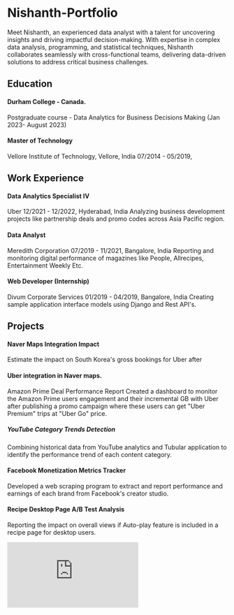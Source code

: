 # Nishanth-Portfolio
Meet Nishanth, an experienced data analyst with a talent for uncovering insights and driving impactful decision-making. With expertise in complex data analysis, programming, and statistical techniques, Nishanth collaborates seamlessly with cross-functional teams, delivering data-driven solutions to address critical business challenges.
## Education
#### Durham College - Canada.
Postgraduate course - Data Analytics for Business Decisions Making (Jan 2023- August 2023) 
#### Master of Technology
Vellore Institute of Technology, Vellore, India
07/2014 - 05/2019,
## Work Experience

#### Data Analytics Specialist IV
Uber
12/2021 - 12/2022, Hyderabad, India
Analyzing business development projects like partnership
deals and promo codes across Asia Pacific region.
#### Data Analyst
Meredith Corporation
07/2019 - 11/2021, Bangalore, India
Reporting and monitoring digital performance of magazines
like People, Allrecipes, Entertainment Weekly Etc.
#### Web Developer (Internship)
Divum Corporate Services
01/2019 - 04/2019, Bangalore, India
Creating sample application interface models using Django
and Rest API's.

## Projects

#### Naver Maps Integration Impact
Estimate the impact on South Korea's gross bookings for Uber after
#### Uber integration in Naver maps.
Amazon Prime Deal Performance Report
Created a dashboard to monitor the Amazon Prime users engagement
and their incremental GB with Uber after publishing a promo campaign
where these users can get "Uber Premium" trips at "Uber Go" price.
##### YouTube Category Trends Detection
Combining historical data from YouTube analytics and Tubular
application to identify the performance trend of each content
category.
#### Facebook Monetization Metrics Tracker
Developed a web scraping program to extract and report performance
and earnings of each brand from Facebook's creator studio.
#### Recipe Desktop Page A/B Test Analysis
Reporting the impact on overall views if Auto-play feature is included in
a recipe page for desktop users.

![My Career Timeline](https://github.com/Nishanth-71/Nishanth-Portfolio/blob/main/Nishanth_Career_Timeline.pdf "My Career Timeline")
